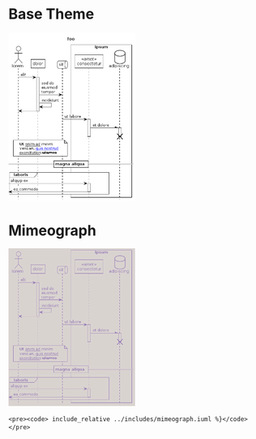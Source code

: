 # Base Theme

<img src="generated_images/base.png" alt="TODO" width="250"/>

# Mimeograph

<a href="../examples/mimeograph.puml"><img src="generated_images/mimeograph.png" alt="" width="250"/></a>
```
<pre><code> include_relative ../includes/mimeograph.iuml %}</code></pre>
```
